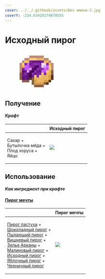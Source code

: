 ```yaml
---
cover: ../../.gitbook/assets/Без имени-2.jpg
coverY: -234.63428174878555
---
```


# Исходный пирог

<figure><img src="../../.gitbook/assets/source_berry_pie_128.png" alt=""><figcaption></figcaption></figure>

## Получение

#### _Крафт_

| ㅤ                                                           | Исходный пирог                                    |
| ----------------------------------------------------------- | ------------------------------------------------- |
| <p>Сахар +<br>Бутылочка мёда +<br>Плод хоруса +<br>Яйцо</p> | ![](../../.gitbook/assets/source\_berry\_pie.png) |

## Использование

#### _Как ингредиент при крафте_

#### [Пирог мечты](dream\_pie.md)

| ㅤ                                                                                                                                                                                                                                                                                                                                                                                                                                                                                     | Пирог мечты                               |
| ------------------------------------------------------------------------------------------------------------------------------------------------------------------------------------------------------------------------------------------------------------------------------------------------------------------------------------------------------------------------------------------------------------------------------------------------------------------------------------- | ----------------------------------------- |
| <p><a href="shepherds_pie_block.md">Пирог пастуха</a> +<br><a href="chocolate_pie.md">Шоколадный пирог</a> +<br><a href="blaze_cake.md">Пылающий пирог</a> +<br><a href="cherry_pie.md">Вишневый пирог</a> +<br><a href="weak_arcana_potion.md">Зелье Арканы</a> +<br><a href="crimson_berry_pie.md">Малиновый пирог</a> +<br><a href="source_berry_pie.md">Исходный пирог</a> +<br><a href="apple_pie.md">Яблочный пирог</a> +<br><a href="blueberry_pie.md">Черничный пирог</a></p> | ![](../../.gitbook/assets/dream\_pie.png) |
